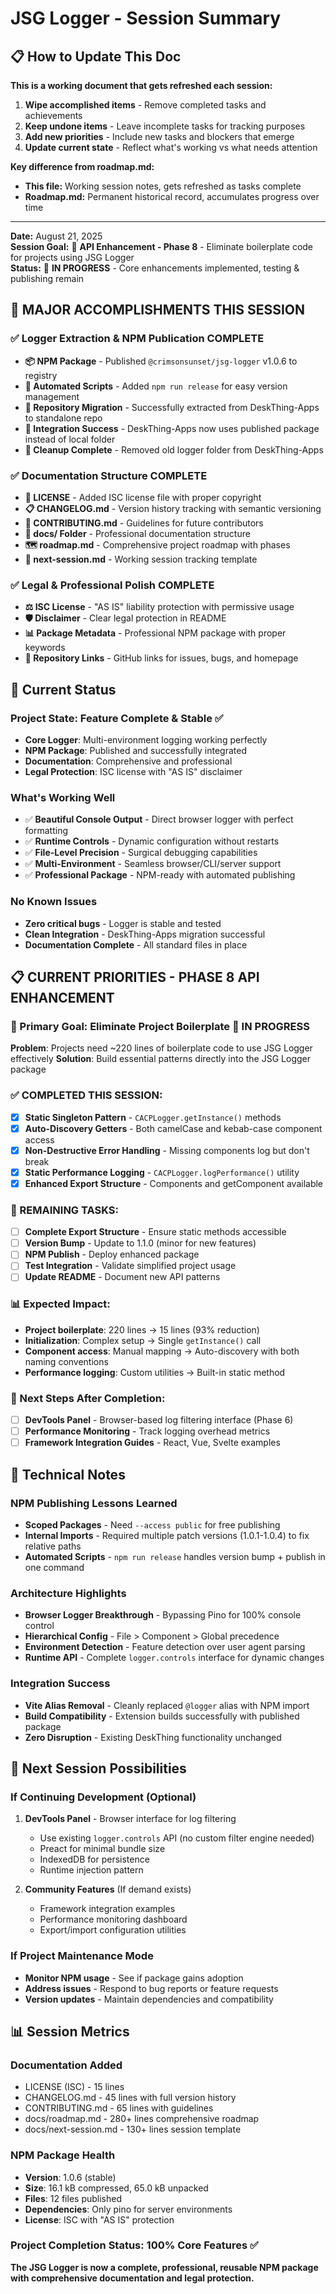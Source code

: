 # JSG Logger - Session Summary

## 📋 How to Update This Doc

**This is a working document that gets refreshed each session:**
1. **Wipe accomplished items** - Remove completed tasks and achievements
2. **Keep undone items** - Leave incomplete tasks for tracking purposes
3. **Add new priorities** - Include new tasks and blockers that emerge
4. **Update current state** - Reflect what's working vs what needs attention

**Key difference from roadmap.md:**
- **This file:** Working session notes, gets refreshed as tasks complete
- **Roadmap.md:** Permanent historical record, accumulates progress over time

---

**Date:** August 21, 2025  
**Session Goal:** 🚀 **API Enhancement - Phase 8** - Eliminate boilerplate code for projects using JSG Logger  
**Status:** 🔄 **IN PROGRESS** - Core enhancements implemented, testing & publishing remain

## 🎉 MAJOR ACCOMPLISHMENTS THIS SESSION

### ✅ Logger Extraction & NPM Publication COMPLETE
- **📦 NPM Package** - Published `@crimsonsunset/jsg-logger` v1.0.6 to registry
- **🔧 Automated Scripts** - Added `npm run release` for easy version management
- **📂 Repository Migration** - Successfully extracted from DeskThing-Apps to standalone repo
- **🔄 Integration Success** - DeskThing-Apps now uses published package instead of local folder
- **🧹 Cleanup Complete** - Removed old logger folder from DeskThing-Apps

### ✅ Documentation Structure COMPLETE
- **📄 LICENSE** - Added ISC license file with proper copyright
- **📋 CHANGELOG.md** - Version history tracking with semantic versioning
- **🤝 CONTRIBUTING.md** - Guidelines for future contributors
- **📁 docs/ Folder** - Professional documentation structure
- **🗺️ roadmap.md** - Comprehensive project roadmap with phases
- **📝 next-session.md** - Working session tracking template

### ✅ Legal & Professional Polish COMPLETE
- **⚖️ ISC License** - "AS IS" liability protection with permissive usage
- **🛡️ Disclaimer** - Clear legal protection in README
- **📊 Package Metadata** - Professional NPM package with proper keywords
- **🔗 Repository Links** - GitHub links for issues, bugs, and homepage

## 🎯 Current Status

### **Project State: Feature Complete & Stable** ✅
- **Core Logger**: Multi-environment logging working perfectly
- **NPM Package**: Published and successfully integrated
- **Documentation**: Comprehensive and professional
- **Legal Protection**: ISC license with "AS IS" disclaimer

### **What's Working Well**
- ✅ **Beautiful Console Output** - Direct browser logger with perfect formatting
- ✅ **Runtime Controls** - Dynamic configuration without restarts
- ✅ **File-Level Precision** - Surgical debugging capabilities
- ✅ **Multi-Environment** - Seamless browser/CLI/server support
- ✅ **Professional Package** - NPM-ready with automated publishing

### **No Known Issues**
- **Zero critical bugs** - Logger is stable and tested
- **Clean Integration** - DeskThing-Apps migration successful
- **Documentation Complete** - All standard files in place

## 📋 CURRENT PRIORITIES - PHASE 8 API ENHANCEMENT

### **🎯 Primary Goal: Eliminate Project Boilerplate** 🔄 IN PROGRESS
**Problem**: Projects need ~220 lines of boilerplate code to use JSG Logger effectively
**Solution**: Build essential patterns directly into the JSG Logger package

### **✅ COMPLETED THIS SESSION:**
- [x] **Static Singleton Pattern** - `CACPLogger.getInstance()` methods
- [x] **Auto-Discovery Getters** - Both camelCase and kebab-case component access
- [x] **Non-Destructive Error Handling** - Missing components log but don't break
- [x] **Static Performance Logging** - `CACPLogger.logPerformance()` utility
- [x] **Enhanced Export Structure** - Components and getComponent available

### **🔄 REMAINING TASKS:**
- [ ] **Complete Export Structure** - Ensure static methods accessible
- [ ] **Version Bump** - Update to 1.1.0 (minor for new features)
- [ ] **NPM Publish** - Deploy enhanced package
- [ ] **Test Integration** - Validate simplified project usage
- [ ] **Update README** - Document new API patterns

### **📊 Expected Impact:**
- **Project boilerplate**: 220 lines → 15 lines (93% reduction)
- **Initialization**: Complex setup → Single `getInstance()` call  
- **Component access**: Manual mapping → Auto-discovery with both naming conventions
- **Performance logging**: Custom utilities → Built-in static method

### **🚀 Next Steps After Completion:**
- [ ] **DevTools Panel** - Browser-based log filtering interface (Phase 6)
- [ ] **Performance Monitoring** - Track logging overhead metrics
- [ ] **Framework Integration Guides** - React, Vue, Svelte examples

## 🔧 Technical Notes

### **NPM Publishing Lessons Learned**
- **Scoped Packages** - Need `--access public` for free publishing
- **Internal Imports** - Required multiple patch versions (1.0.1-1.0.4) to fix relative paths
- **Automated Scripts** - `npm run release` handles version bump + publish in one command

### **Architecture Highlights**  
- **Browser Logger Breakthrough** - Bypassing Pino for 100% console control
- **Hierarchical Config** - File > Component > Global precedence
- **Environment Detection** - Feature detection over user agent parsing
- **Runtime API** - Complete `logger.controls` interface for dynamic changes

### **Integration Success**
- **Vite Alias Removal** - Cleanly replaced `@logger` alias with NPM import
- **Build Compatibility** - Extension builds successfully with published package
- **Zero Disruption** - Existing DeskThing functionality unchanged

## 🎯 Next Session Possibilities

### **If Continuing Development** (Optional)
1. **DevTools Panel** - Browser interface for log filtering
   - Use existing `logger.controls` API (no custom filter engine needed)
   - Preact for minimal bundle size
   - IndexedDB for persistence
   - Runtime injection pattern

2. **Community Features** (If demand exists)
   - Framework integration examples
   - Performance monitoring dashboard
   - Export/import configuration utilities

### **If Project Maintenance Mode**
- **Monitor NPM usage** - See if package gains adoption
- **Address issues** - Respond to bug reports or feature requests
- **Version updates** - Maintain dependencies and compatibility

## 📊 Session Metrics

### **Documentation Added**
- LICENSE (ISC) - 15 lines
- CHANGELOG.md - 45 lines with full version history
- CONTRIBUTING.md - 65 lines with guidelines
- docs/roadmap.md - 280+ lines comprehensive roadmap
- docs/next-session.md - 130+ lines session template

### **NPM Package Health**
- **Version**: 1.0.6 (stable)
- **Size**: 16.1 kB compressed, 65.0 kB unpacked
- **Files**: 12 files published
- **Dependencies**: Only pino for server environments
- **License**: ISC with "AS IS" protection

### **Project Completion Status**: 100% Core Features ✅

**The JSG Logger is now a complete, professional, reusable NPM package with comprehensive documentation and legal protection.**
